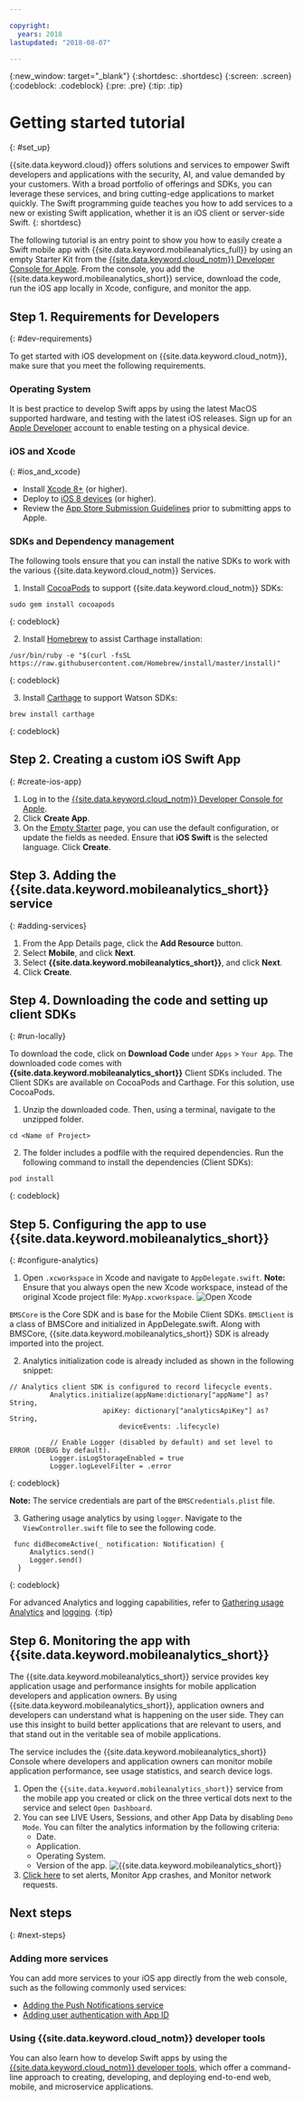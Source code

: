 ```yaml
---

copyright:
  years: 2018
lastupdated: "2018-08-07"

---
```


{:new_window: target="_blank"}
{:shortdesc: .shortdesc}
{:screen: .screen}
{:codeblock: .codeblock}
{:pre: .pre}
{:tip: .tip}

# Getting started tutorial
{: #set_up}

{{site.data.keyword.cloud}} offers solutions and services to empower Swift developers and applications with the security, AI, and value demanded by your customers. With a broad portfolio of offerings and SDKs, you can leverage these services, and bring cutting-edge applications to market quickly. The Swift programming guide teaches you how to add services to a new or existing Swift application, whether it is an iOS client or server-side Swift.
{: shortdesc}

The following tutorial is an entry point to show you how to easily create a Swift mobile app with {{site.data.keyword.mobileanalytics_full}} by using an empty Starter Kit from the [{{site.data.keyword.cloud_notm}} Developer Console for Apple](https://console.bluemix.net/developer/appledevelopment/starter-kits). From the console, you add the {{site.data.keyword.mobileanalytics_short}} service, download the code, run the iOS app locally in Xcode, configure, and monitor the app.

## Step 1. Requirements for Developers
{: #dev-requirements}

To get started with iOS development on {{site.data.keyword.cloud_notm}}, make sure that you meet the following requirements.

### Operating System

It is best practice to develop Swift apps by using the latest MacOS supported hardware, and testing with the latest iOS releases. Sign up for an [Apple Developer](https://developer.apple.com/) account to enable testing on a physical device.

### iOS and Xcode
{: #ios_and_xcode}

- Install [Xcode 8+](https://developer.apple.com/xcode/) (or higher).
- Deploy to [iOS 8 devices](https://support.apple.com/downloads/ios) (or higher).
- Review the [App Store Submission Guidelines](https://developer.apple.com/app-store/guidelines/) prior to submitting apps to Apple.

### SDKs and Dependency management

The following tools ensure that you can install the native SDKs to work with the various {{site.data.keyword.cloud_notm}} Services.

1. Install [CocoaPods](https://cocoapods.org/) to support {{site.data.keyword.cloud_notm}} SDKs:
  ```
  sudo gem install cocoapods
  ```
  {: codeblock}
  
2. Install [Homebrew](https://brew.sh/) to assist Carthage installation:
  ```
  /usr/bin/ruby -e "$(curl -fsSL https://raw.githubusercontent.com/Homebrew/install/master/install)"
  ```
  {: codeblock}

3. Install [Carthage](https://github.com/Carthage/Carthage) to support Watson SDKs:
  ```
  brew install carthage
  ```
  {: codeblock}

## Step 2. Creating a custom iOS Swift App
{: #create-ios-app}

1. Log in to the [{{site.data.keyword.cloud_notm}} Developer Console for Apple](https://console.bluemix.net/developer/appledevelopment/starter-kits).
2. Click **Create App**.
3. On the [Empty Starter](https://console.bluemix.net/developer/appledevelopment/create-app) page, you can use the default configuration, or update the fields as needed. Ensure that **iOS Swift** is the selected language. Click **Create**.

## Step 3. Adding the {{site.data.keyword.mobileanalytics_short}} service
{: #adding-services}

1. From the App Details page, click the **Add Resource** button.
2. Select **Mobile**, and click **Next**.
3. Select **{{site.data.keyword.mobileanalytics_short}}**, and click **Next**.
4. Click **Create**.

## Step 4. Downloading the code and setting up client SDKs
{: #run-locally}

To download the code, click on **Download Code** under `Apps` > `Your App`. The downloaded code comes with **{{site.data.keyword.mobileanalytics_short}}** Client SDKs included. The Client SDKs are available on CocoaPods and Carthage. For this solution, use CocoaPods.

1. Unzip the downloaded code. Then, using a terminal, navigate to the unzipped folder.
  ```
  cd <Name of Project>
  ```
2. The folder includes a podfile with the required dependencies. Run the following command to install the dependencies (Client SDKs):
  ```
  pod install
  ```
  {: codeblock}

## Step 5. Configuring the app to use {{site.data.keyword.mobileanalytics_short}}
{: #configure-analytics}

1. Open `.xcworkspace` in Xcode and navigate to `AppDelegate.swift`.
  **Note:** Ensure that you always open the new Xcode workspace, instead of the original Xcode project file: `MyApp.xcworkspace`.
   ![Open Xcode](images/Xcode.png)

  `BMSCore` is the Core SDK and is base for the Mobile Client SDKs. `BMSClient` is a class of BMSCore and initialized in AppDelegate.swift. Along with BMSCore, {{site.data.keyword.mobileanalytics_short}} SDK is already imported into the project.
  
2. Analytics initialization code is already included as shown in the following snippet:
  ```
  // Analytics client SDK is configured to record lifecycle events.
         	Analytics.initialize(appName:dictionary["appName"] as? String,
        			     apiKey: dictionary["analyticsApiKey"] as? String,
        	        	     deviceEvents: .lifecycle)

        	// Enable Logger (disabled by default) and set level to ERROR (DEBUG by default).
        	Logger.isLogStorageEnabled = true
        	Logger.logLevelFilter = .error
  ```
  {: codeblock}

  **Note:** The service credentials are part of the `BMSCredentials.plist` file.

3. Gathering usage analytics by using `logger`. Navigate to the `ViewController.swift` file to see the following code.
  ```
   func didBecomeActive(_ notification: Notification) {
       Analytics.send()
       Logger.send()
    }
  ```
  {: codeblock}

   For advanced Analytics and logging capabilities, refer to [Gathering usage Analytics](https://console.bluemix.net/docs/services/mobileanalytics/sdk.html#app-monitoring-gathering-analytics) and [logging](https://console.bluemix.net/docs/services/mobileanalytics/sdk.html#enabling-configuring-and-using-logger).
   {:tip}

## Step 6. Monitoring the app with {{site.data.keyword.mobileanalytics_short}}
The {{site.data.keyword.mobileanalytics_short}} service provides key application usage and performance insights for mobile application developers and application owners. By using {{site.data.keyword.mobileanalytics_short}}, application owners and developers can understand what is happening on the user side. They can use this insight to build better applications that are relevant to users, and that stand out in the veritable sea of mobile applications.

The service includes the {{site.data.keyword.mobileanalytics_short}} Console where developers and application owners can monitor mobile application performance, see usage statistics, and search device logs.

1. Open the `{{site.data.keyword.mobileanalytics_short}}` service from the mobile app you created or click on the three vertical dots next to the service and select `Open Dashboard`.
2. You can see LIVE Users, Sessions, and other App Data by disabling `Demo Mode`. You can filter the analytics information by the following criteria:
    * Date.
    * Application.
    * Operating System.
    * Version of the app.
         ![{{site.data.keyword.mobileanalytics_short}}](images/mobile_analytics.png)
3. [Click here](https://console.bluemix.net/docs/services/mobileanalytics/app-monitoring.html#monitoringapps) to set alerts, Monitor App crashes, and Monitor network requests.

## Next steps
{: #next-steps}

### Adding more services
You can add more services to your iOS app directly from the web console, such as the following commonly used services:

* [Adding the Push Notifications service](/push/push_notifications.html)
* [Adding user authentication with App ID](/authenticate/app_id.html)

### Using {{site.data.keyword.cloud_notm}} developer tools
You can also learn how to develop Swift apps by using the [{{site.data.keyword.cloud_notm}} developer tools](../cli/index.html), which offer a command-line approach to creating, developing, and deploying end-to-end web, mobile, and microservice applications.

